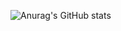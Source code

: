 ![Anurag's GitHub stats](https://github-readme-stats.vercel.app/api?username=Cristopher8049&show_icons=true&theme=merko)
